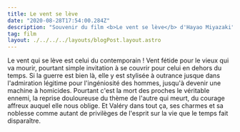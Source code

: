 ```yaml
---
title: Le vent se lève
date: "2020-08-28T17:54:00.284Z"
description: "Souvenir du film <b>Le vent se lève</b> d'Hayao Miyazaki"
tag: film
layout: ./../../../layouts/blogPost.layout.astro
---
```


Le vent qui se lève est celui du contemporain ! Vent fétide pour le vieux qui va mourir, pourtant simple invitation à se couvrir pour celui en dehors du temps. Si la guerre est bien là, elle y est stylisée à outrance jusque dans l'admiration légitime pour l'ingéniosité des hommes, jusqu'à devenir une machine à homicides. Pourtant c'est la mort des proches le véritable ennemi, la reprise douloureuse du thème de l'autre qui meurt, du courage affreux auquel elle nous oblige. Et Valéry dans tout ça, ses charmes et sa noblesse comme autant de privilèges de l'esprit sur la vie que le temps fait disparaître.
